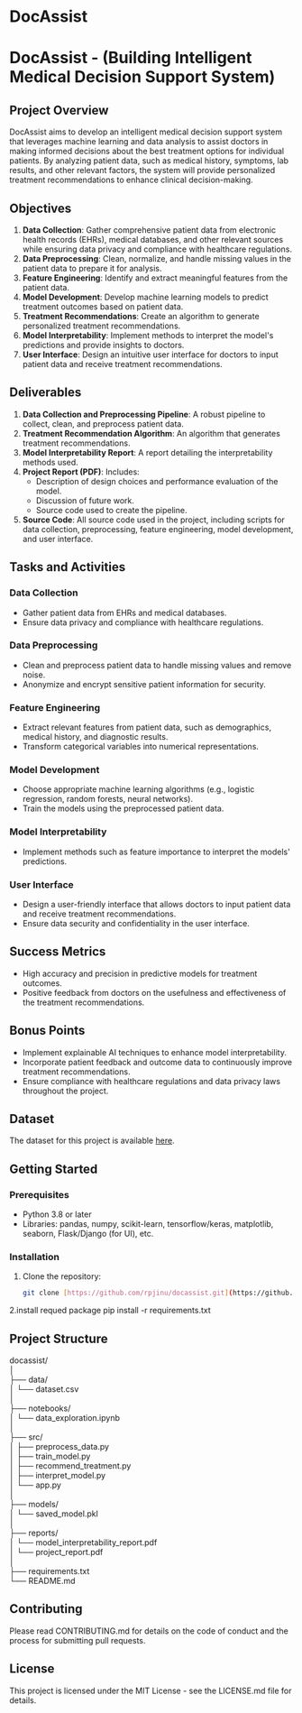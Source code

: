 # DocAssist
# DocAssist - (Building Intelligent Medical Decision Support System)

## Project Overview

DocAssist aims to develop an intelligent medical decision support system that leverages machine learning and data analysis to assist doctors in making informed decisions about the best treatment options for individual patients. By analyzing patient data, such as medical history, symptoms, lab results, and other relevant factors, the system will provide personalized treatment recommendations to enhance clinical decision-making.

## Objectives

1. **Data Collection**: Gather comprehensive patient data from electronic health records (EHRs), medical databases, and other relevant sources while ensuring data privacy and compliance with healthcare regulations.
2. **Data Preprocessing**: Clean, normalize, and handle missing values in the patient data to prepare it for analysis.
3. **Feature Engineering**: Identify and extract meaningful features from the patient data.
4. **Model Development**: Develop machine learning models to predict treatment outcomes based on patient data.
5. **Treatment Recommendations**: Create an algorithm to generate personalized treatment recommendations.
6. **Model Interpretability**: Implement methods to interpret the model's predictions and provide insights to doctors.
7. **User Interface**: Design an intuitive user interface for doctors to input patient data and receive treatment recommendations.

## Deliverables

1. **Data Collection and Preprocessing Pipeline**: A robust pipeline to collect, clean, and preprocess patient data.
2. **Treatment Recommendation Algorithm**: An algorithm that generates treatment recommendations.
3. **Model Interpretability Report**: A report detailing the interpretability methods used.
4. **Project Report (PDF)**: Includes:
   - Description of design choices and performance evaluation of the model.
   - Discussion of future work.
   - Source code used to create the pipeline.
5. **Source Code**: All source code used in the project, including scripts for data collection, preprocessing, feature engineering, model development, and user interface.

## Tasks and Activities

### Data Collection
- Gather patient data from EHRs and medical databases.
- Ensure data privacy and compliance with healthcare regulations.

### Data Preprocessing
- Clean and preprocess patient data to handle missing values and remove noise.
- Anonymize and encrypt sensitive patient information for security.

### Feature Engineering
- Extract relevant features from patient data, such as demographics, medical history, and diagnostic results.
- Transform categorical variables into numerical representations.

### Model Development
- Choose appropriate machine learning algorithms (e.g., logistic regression, random forests, neural networks).
- Train the models using the preprocessed patient data.

### Model Interpretability
- Implement methods such as feature importance to interpret the models' predictions.

### User Interface
- Design a user-friendly interface that allows doctors to input patient data and receive treatment recommendations.
- Ensure data security and confidentiality in the user interface.

## Success Metrics
- High accuracy and precision in predictive models for treatment outcomes.
- Positive feedback from doctors on the usefulness and effectiveness of the treatment recommendations.

## Bonus Points
- Implement explainable AI techniques to enhance model interpretability.
- Incorporate patient feedback and outcome data to continuously improve treatment recommendations.
- Ensure compliance with healthcare regulations and data privacy laws throughout the project.

## Dataset
The dataset for this project is available [here](dataset.csv).

## Getting Started

### Prerequisites
- Python 3.8 or later
- Libraries: pandas, numpy, scikit-learn, tensorflow/keras, matplotlib, seaborn, Flask/Django (for UI), etc.

### Installation

1. Clone the repository:
   ```bash
   git clone [https://github.com/rpjinu/docassist.git](https://github.com/rpjinu/DocAssist.git
2.install requed package
pip install -r requirements.txt
## Project Structure
docassist/\
│\
├── data/\
│   └── dataset.csv\
│\
├── notebooks/\
│   └── data_exploration.ipynb\
│\
├── src/\
│   ├── preprocess_data.py\
│   ├── train_model.py\
│   ├── recommend_treatment.py\
│   ├── interpret_model.py\
│   └── app.py\
│\
├── models/\
│   └── saved_model.pkl\
│\
├── reports/\
│   └── model_interpretability_report.pdf\
│   └── project_report.pdf\
│\
├── requirements.txt\
└── README.md
## Contributing
Please read CONTRIBUTING.md for details on the code of conduct and the process for submitting pull requests.
## License
This project is licensed under the MIT License - see the LICENSE.md file for details.


